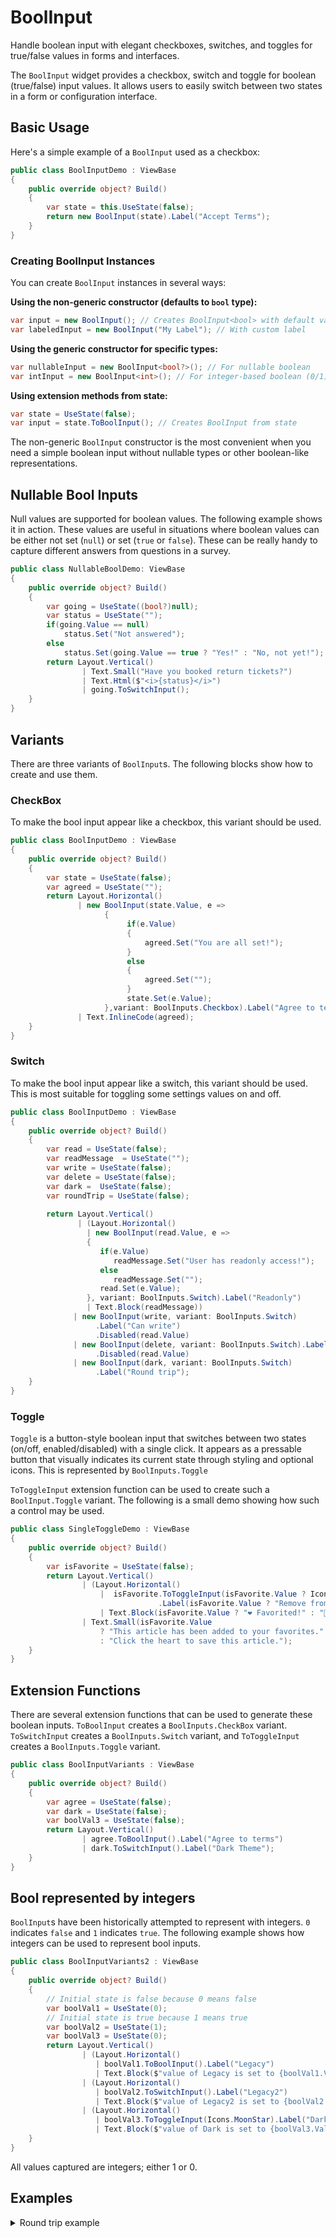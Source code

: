 # BoolInput

<Ingress>
Handle boolean input with elegant checkboxes, switches, and toggles for true/false values in forms and interfaces.
</Ingress>

The `BoolInput` widget provides a checkbox, switch and toggle for boolean (true/false) input values. It allows users to easily switch between two states in a form or configuration interface.

## Basic Usage

Here's a simple example of a `BoolInput` used as a checkbox:

```csharp demo-below
public class BoolInputDemo : ViewBase
{
    public override object? Build()
    {
        var state = this.UseState(false);
        return new BoolInput(state).Label("Accept Terms");
    }
}
```

### Creating BoolInput Instances

You can create `BoolInput` instances in several ways:

**Using the non-generic constructor (defaults to `bool` type):**

```csharp
var input = new BoolInput(); // Creates BoolInput<bool> with default values
var labeledInput = new BoolInput("My Label"); // With custom label
```

**Using the generic constructor for specific types:**

```csharp
var nullableInput = new BoolInput<bool?>(); // For nullable boolean
var intInput = new BoolInput<int>(); // For integer-based boolean (0/1)
```

**Using extension methods from state:**

```csharp
var state = UseState(false);
var input = state.ToBoolInput(); // Creates BoolInput from state
```

The non-generic `BoolInput` constructor is the most convenient when you need a simple boolean input without nullable types or other boolean-like representations.

## Nullable Bool Inputs

Null values are supported for boolean values. The following example shows it in action.
These values are useful in situations where boolean values can be either not set (`null`)
or set (`true` or `false`). These can be really handy to capture different answers from
questions in a survey.

```csharp demo-below
public class NullableBoolDemo: ViewBase
{
    public override object? Build()
    {
        var going = UseState((bool?)null);
        var status = UseState("");
        if(going.Value == null)
            status.Set("Not answered");
        else 
            status.Set(going.Value == true ? "Yes!" : "No, not yet!");
        return Layout.Vertical()
                | Text.Small("Have you booked return tickets?")
                | Text.Html($"<i>{status}</i>")
                | going.ToSwitchInput();        
    }    
}
```

## Variants

There are three variants of `BoolInput`s. The following blocks show how to create and use them.

### CheckBox

To make the bool input appear like a checkbox, this variant should be used.

```csharp demo-below
public class BoolInputDemo : ViewBase
{
    public override object? Build()
    {
        var state = UseState(false);
        var agreed = UseState(""); 
        return Layout.Horizontal()
               | new BoolInput(state.Value, e => 
                     {
                          if(e.Value)
                          {
                              agreed.Set("You are all set!");                
                          }
                          else
                          {
                              agreed.Set("");
                          }
                          state.Set(e.Value);
                     },variant: BoolInputs.Checkbox).Label("Agree to terms and conditions")
               | Text.InlineCode(agreed);
    }
}

```

### Switch

To make the bool input appear like a switch, this variant should be used. This is most suitable for toggling
some settings values on and off.  

```csharp demo-below
public class BoolInputDemo : ViewBase
{
    public override object? Build()
    {
        var read = UseState(false);
        var readMessage  = UseState("");
        var write = UseState(false);
        var delete = UseState(false);
        var dark =  UseState(false);
        var roundTrip = UseState(false);
        
        return Layout.Vertical()
               | (Layout.Horizontal()
                 | new BoolInput(read.Value, e => 
                 {
                    if(e.Value)
                       readMessage.Set("User has readonly access!");
                    else
                       readMessage.Set("");
                    read.Set(e.Value);
                 }, variant: BoolInputs.Switch).Label("Readonly")
                 | Text.Block(readMessage))
              | new BoolInput(write, variant: BoolInputs.Switch)
                   .Label("Can write")
                   .Disabled(read.Value)
              | new BoolInput(delete, variant: BoolInputs.Switch).Label("Can delete")
                   .Disabled(read.Value)
              | new BoolInput(dark, variant: BoolInputs.Switch)
                   .Label("Round trip");
    }
}
```

### Toggle

`Toggle` is a button-style boolean input that switches between two states (on/off, enabled/disabled) with a single click.
It appears as a pressable button that visually indicates its current state through styling and optional icons.
This is represented by `BoolInputs.Toggle`

`ToToggleInput` extension function can be used to create such a `BoolInput.Toggle` variant.
The following is a small demo showing how such a control may be used.

```csharp demo-below
public class SingleToggleDemo : ViewBase 
{
    public override object? Build()
    {        
        var isFavorite = UseState(false);        
        return Layout.Vertical()            
                | (Layout.Horizontal()
                    |  isFavorite.ToToggleInput(isFavorite.Value ? Icons.Heart : Icons.HeartOff)
                                 .Label(isFavorite.Value ? "Remove from Favorites" : "Add to Favorites")
                    | Text.Block(isFavorite.Value ? "❤️ Favorited!" : "🤍 Not favourite!"))            
                | Text.Small(isFavorite.Value 
                    ? "This article has been added to your favorites." 
                    : "Click the heart to save this article.");
    }
}
```

## Extension Functions

There are several extension functions that can be used to generate these boolean inputs. `ToBoolInput` creates a
`BoolInputs.CheckBox` variant. `ToSwitchInput` creates a `BoolInputs.Switch` variant, and `ToToggleInput` creates
a `BoolInputs.Toggle` variant.

```csharp demo-below
public class BoolInputVariants : ViewBase
{
    public override object? Build()
    {
        var agree = UseState(false);
        var dark = UseState(false);
        var boolVal3 = UseState(false);
        return Layout.Vertical()
                | agree.ToBoolInput().Label("Agree to terms") 
                | dark.ToSwitchInput().Label("Dark Theme");
    }
}
```

## Bool represented by integers

`BoolInput`s have been historically attempted to represent with integers. `0` indicates `false` and `1` indicates `true`.
The following example shows how integers can be used to represent bool inputs.

```csharp demo-below
public class BoolInputVariants2 : ViewBase
{
    public override object? Build()
    {
        // Initial state is false because 0 means false 
        var boolVal1 = UseState(0);
        // Initial state is true because 1 means true
        var boolVal2 = UseState(1);
        var boolVal3 = UseState(0);
        return Layout.Vertical()
                | (Layout.Horizontal()
                   | boolVal1.ToBoolInput().Label("Legacy")
                   | Text.Block($"value of Legacy is set to {boolVal1.Value.ToString()}"))
                | (Layout.Horizontal()
                   | boolVal2.ToSwitchInput().Label("Legacy2")
                   | Text.Block($"value of Legacy2 is set to {boolVal2.Value.ToString()}")) 
                | (Layout.Horizontal()
                   | boolVal3.ToToggleInput(Icons.MoonStar).Label("Dark")
                   | Text.Block($"value of Dark is set to {boolVal3.Value.ToString()}"));
    }
}
```

All values captured are integers; either 1 or 0.

<WidgetDocs Type="Ivy.BoolInput" ExtensionTypes="Ivy.BoolInputExtensions" SourceUrl="https://github.com/Ivy-Interactive/Ivy-Framework/blob/main/Ivy/Widgets/Inputs/BoolInput.cs"/>

## Examples

<Details>
<Summary>
Round trip example
</Summary>
<Body>
The following example shows a demo of how `Switch` variant can be used in a possible situation where it makes sense
to do so.

```csharp demo-tabs
public class SimpleFlightBooking : ViewBase
{
    public override object? Build()
    {        
        var isRoundTrip = UseState(false);
        var departureDate = UseState(DateTime.Today.AddDays(1));
        var returnDate = UseState(DateTime.Today.AddDays(7));

        return Layout.Vertical()
                | Text.P("Book Flight")
                // Round Trip Switch
                | isRoundTrip.ToSwitchInput().Label("Round Trip")
                // Departure Date (always visible)
                | (Layout.Vertical()
                   | Text.Label("Departure Date:")
                   | departureDate.ToDateTimeInput()
                                  .Variant(DateTimeInputs.Date)
                                  .Placeholder("Select departure date"))
                // Return Date (only visible when round trip is on)
                | (Layout.Vertical()
                       | Text.Label("Return Date:")
                       | returnDate.ToDateTimeInput()
                                   .Variant(DateTimeInputs.Date)
                                   .Placeholder("Select return date")
                                   .Disabled(!isRoundTrip.Value))
                // Summary
                | Text.Small($"Round trip: {departureDate.Value:MMM dd} → {returnDate.Value:MMM dd}")
                | Text.Small($"One way: {departureDate.Value:MMM dd}");
    }
}
```

</Body>
</Details>
